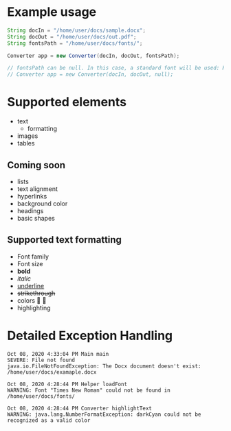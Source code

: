 # Example usage
   
```java
String docIn = "/home/user/docs/sample.docx";
String docOut = "/home/user/docs/out.pdf";
String fontsPath = "/home/user/docs/fonts/";

Converter app = new Converter(docIn, docOut, fontsPath);

// fontsPath can be null. In this case, a standard font will be used: Helvetica
// Converter app = new Converter(docIn, docOut, null);
```

# Supported elements
- text
  - formatting
- images
- tables

## Coming soon
- lists
- text alignment
- hyperlinks
- background color
- headings
- basic shapes

## Supported text formatting
- Font family
- Font size
- <strong>bold</strong>
- <em>italic</em>
- <ins>underline</ins>
- ~~strikethrough~~
- colors &#x1F534; &#x1F535;
- highlighting

# Detailed Exception Handling
```
Oct 08, 2020 4:33:04 PM Main main
SEVERE: File not found
java.io.FileNotFoundException: The Docx document doesn't exist: /home/user/docs/examaple.docx

Oct 08, 2020 4:28:44 PM Helper loadFont
WARNING: Font "Times New Roman" could not be found in /home/user/docs/fonts/

Oct 08, 2020 4:28:44 PM Converter highlightText
WARNING: java.lang.NumberFormatException: darkCyan could not be recognized as a valid color
```
